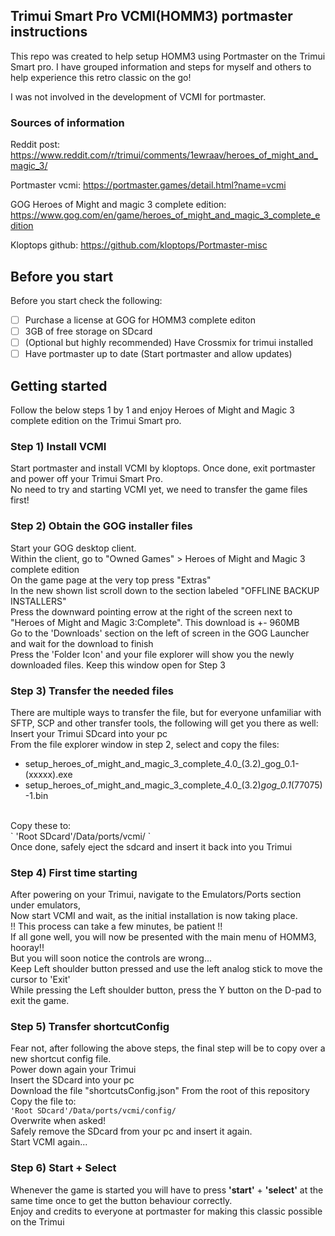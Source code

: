 ## Trimui Smart Pro VCMI(HOMM3) portmaster instructions

This repo was created to help setup HOMM3 using Portmaster on the Trimui Smart pro.
I have grouped information and steps for myself and others to help experience this retro classic on the go!

I was not involved in the development of VCMI for portmaster.

### Sources of information

Reddit post:
https://www.reddit.com/r/trimui/comments/1ewraav/heroes_of_might_and_magic_3/

Portmaster vcmi:
https://portmaster.games/detail.html?name=vcmi

GOG Heroes of Might and magic 3 complete edition:
https://www.gog.com/en/game/heroes_of_might_and_magic_3_complete_edition

Kloptops github:
https://github.com/kloptops/Portmaster-misc

## Before you start

Before you start check the following:
- [ ] Purchase a license at GOG for HOMM3 complete editon
- [ ] 3GB of free storage on SDcard
- [ ] (Optional but highly recommended) Have Crossmix for trimui installed
- [ ] Have portmaster up to date (Start portmaster and allow updates)

<!-- GETTING STARTED -->
## Getting started

Follow the below steps 1 by 1 and enjoy Heroes of Might and Magic 3 complete edition on the Trimui Smart pro.

### Step 1) Install VCMI
Start portmaster and install VCMI by kloptops. Once done, exit portmaster and power off your Trimui Smart Pro.<br/>
No need to try and starting VCMI yet, we need to transfer the game files first! 

### Step 2) Obtain the GOG installer files
Start your GOG desktop client.<br/>
Within the client, go to "Owned Games" > Heroes of Might and Magic 3 complete edition<br/>
On the game page at the very top press "Extras"<br/>
In the new shown list scroll down to the section labeled "OFFLINE BACKUP INSTALLERS"<br/>
Press the downward pointing errow at the right of the screen next to "Heroes of Might and Magic 3:Complete". This download is +- 960MB<br/>
Go to the 'Downloads' section on the left of screen in the GOG Launcher and wait for the download to finish<br/>
Press the 'Folder Icon' and your file explorer will show you the newly downloaded files. Keep this window open for Step 3<br/>

### Step 3) Transfer the needed files
There are multiple ways to transfer the file, but for everyone unfamiliar with SFTP, SCP and other transfer tools, the following will get you there as well:<br/>
Insert your Trimui SDcard into your pc<br/>
From the file explorer window in step 2, select and copy the files:<br/>
- setup_heroes_of_might_and_magic_3_complete_4.0_(3.2)_gog_0.1-(xxxxx).exe
- setup_heroes_of_might_and_magic_3_complete_4.0_(3.2)_gog_0.1_(77075)-1.bin
<br/>
Copy these to:<br/>
` 'Root SDcard'/Data/ports/vcmi/ `<br/>
Once done, safely eject the sdcard and insert it back into you Trimui

### Step 4) First time starting
After powering on your Trimui, navigate to the Emulators/Ports section under emulators,<br/>
Now start VCMI and wait, as the initial installation is now taking place.<br/>
!! This process can take a few minutes, be patient !!<br/>
If all gone well, you will now be presented with the main menu of HOMM3, hooray!!<br/>
But you will soon notice the controls are wrong...<br/>
Keep Left shoulder button pressed and use the left analog stick to move the cursor to 'Exit'<br/>
While pressing the Left shoulder button, press the Y button on the D-pad to exit the game.<br/>

### Step 5) Transfer shortcutConfig
Fear not, after following the above steps, the final step will be to copy over a new shortcut config file.<br/>
Power down again your Trimui<br/>
Insert the SDcard into your pc<br/>
Download the file "shortcutsConfig.json" From the root of this repository<br/>
Copy the file to:<br/>
` 'Root SDcard'/Data/ports/vcmi/config/ `<br/>
Overwrite when asked!<br/>
Safely remove the SDcard from your pc and insert it again.<br/>
Start VCMI again...

### Step 6) Start + Select 
Whenever the game is started you will have to press **'start'** + **'select'** at the same time once to get the button behaviour correctly.
<br/>
Enjoy and credits to everyone at portmaster for making this classic possible on the Trimui
